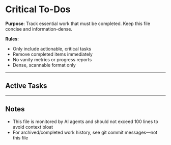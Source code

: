 # Critical To-Dos

**Purpose**: Track essential work that must be completed. Keep this file concise and information-dense.

**Rules**:
- Only include actionable, critical tasks
- Remove completed items immediately
- No vanity metrics or progress reports
- Dense, scannable format only

---

## Active Tasks

<!-- Add critical to-dos here in this format:
- [ ] **[Category]** Brief description - Context/reason (YYYY-MM-DD)
-->

---

## Notes

- This file is monitored by AI agents and should not exceed 100 lines to avoid context bloat
- For archived/completed work history, see git commit messages—not this file
